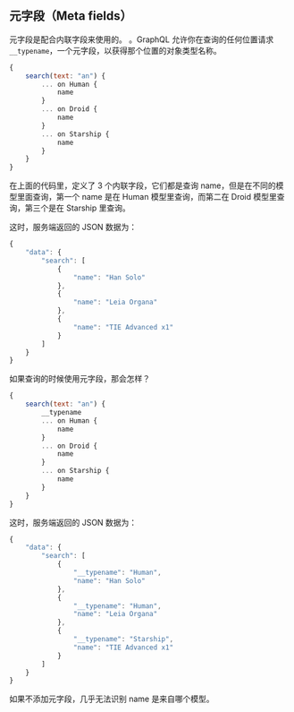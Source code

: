 
## 元字段（Meta fields）
元字段是配合内联字段来使用的。
。GraphQL 允许你在查询的任何位置请求 `__typename`，一个元字段，以获得那个位置的对象类型名称。

```js
{
    search(text: "an") {
        ... on Human {
            name
        }
        ... on Droid {
            name
        }
        ... on Starship {
            name
        }
    }
}
```

在上面的代码里，定义了 3 个内联字段，它们都是查询 name，但是在不同的模型里面查询，第一个 name 是在 Human 模型里查询，而第二在 Droid 模型里查询，第三个是在 Starship 里查询。

这时，服务端返回的 JSON 数据为：

```js
{
    "data": {
        "search": [
            {
                "name": "Han Solo"
            },
            {
                "name": "Leia Organa"
            },
            {
                "name": "TIE Advanced x1"
            }
        ]
    }
}
```

如果查询的时候使用元字段，那会怎样？

```js
{
    search(text: "an") {
        __typename
        ... on Human {
            name
        }
        ... on Droid {
            name
        }
        ... on Starship {
            name
        }
    }
}
```

这时，服务端返回的 JSON 数据为：

```js
{
    "data": {
        "search": [
            {
                "__typename": "Human",
                "name": "Han Solo"
            },
            {
                "__typename": "Human",
                "name": "Leia Organa"
            },
            {
                "__typename": "Starship",
                "name": "TIE Advanced x1"
            }
        ]
    }
}
```

如果不添加元字段，几乎无法识别 name 是来自哪个模型。
